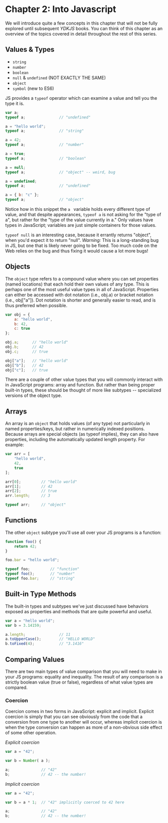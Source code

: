 # Chapter 2: Into Javascript
We will introduce quite a few concepts in this chapter that will not be fully explored until subsequent _YDKJS_ books. You can think of this chapter as an overview of the topics covered in detail throughout the rest of this series.

## Values & Types
* `string`
* `number`
* `boolean`
* `null` & `undefined` (NOT EXACTLY THE SAME)
* `object`
* `symbol` (new to ES6)

JS provides a `typeof` operator which can examine a value and tell you the type it is. 

```javascript
var a;
typeof a;				// "undefined"

a = "hello world";
typeof a;				// "string"

a = 42;
typeof a;				// "number"

a = true;
typeof a;				// "boolean"

a = null;
typeof a;				// "object" -- weird, bug

a = undefined;
typeof a;				// "undefined"

a = { b: "c" };
typeof a;				// "object"
```

Notice how in this snippet the `a ` variable holds every different type of value, and that despite appearances, `typeof a` is not asking for the "type of a", but rather for the "type of the value currently in a." Only values have types in JavaScript; variables are just simple containers for those values.

`typeof null` is an interesting case, because it errantly returns "object", when you'd expect it to return "null".
*Warning:* This is a long-standing bug in JS, but one that is likely never going to be fixed. Too much code on the Web relies on the bug and thus fixing it would cause a lot more bugs!

## Objects
The `object` type refers to a compound value where you can set properties (named locations) that each hold their own values of any type. This is perhaps one of the most useful value types in all of JavaScript. Properties can either be accessed with dot notation (i.e., obj.a) or bracket notation (i.e., obj["a"]). Dot notation is shorter and generally easier to read, and is thus preferred when possible.

```javascript
var obj = {
	a: "hello world",
	b: 42,
	c: true
};

obj.a;		// "hello world"
obj.b;		// 42
obj.c;		// true

obj["a"];	// "hello world"
obj["b"];	// 42
obj["c"];	// true
``` 

There are a couple of other value types that you will commonly interact with in JavaScript programs: array and function. But rather than being proper built-in types, these should be thought of more like subtypes -- specialized versions of the object type.

## Arrays
An array is an `object` that holds values (of any type) not particularly in named properties/keys, but rather in numerically indexed positions. Because arrays are special objects (as typeof implies), they can also have properties, including the automatically updated length property. For example:

```javascript
var arr = [
	"hello world",
	42,
	true
];

arr[0];			// "hello world"
arr[1];			// 42
arr[2];			// true
arr.length;		// 3

typeof arr;		// "object"
```

## Functions
The other `object` subtype you'll use all over your JS programs is a function:
```javascript
function foo() {
	return 42;
}

foo.bar = "hello world";

typeof foo;			// "function"
typeof foo();		// "number"
typeof foo.bar;		// "string"
```

## Built-in Type Methods
The built-in types and subtypes we've just discussed have behaviors exposed as properties and methods that are quite powerful and useful.

```javascript
var a = "hello world";
var b = 3.14159;

a.length;				// 11
a.toUpperCase();		// "HELLO WORLD"
b.toFixed(4);			// "3.1416"
```


## Comparing Values
There are two main types of value comparison that you will need to make in your JS programs: equality and inequality. The result of any comparison is a strictly boolean value (true or false), regardless of what value types are compared.

### Coercion
Coercion comes in two forms in JavaScript: explicit and implicit. Explicit coercion is simply that you can see obviously from the code that a conversion from one type to another will occur, whereas implicit coercion is when the type conversion can happen as more of a non-obvious side effect of some other operation.

_*Explicit coercion*_
```javascript
var a = "42";

var b = Number( a );

a;				// "42"
b;				// 42 -- the number!
```
_*Implicit coercion*_
```javascript
var a = "42";

var b = a * 1;	// "42" implicitly coerced to 42 here

a;				// "42"
b;				// 42 -- the number!
```












